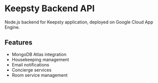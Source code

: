 # Keepsty Backend API

Node.js backend for Keepsty application, deployed on Google Cloud App Engine.

## Features
- MongoDB Atlas integration
- Housekeeping management
- Email notifications
- Concierge services
- Room service management 